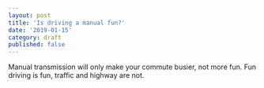 ```yaml
---
layout: post
title: 'Is driving a manual fun?'
date: '2019-01-15'
category: draft
published: false
---
```


Manual transmission will only make your commute busier, not more fun. Fun driving is fun, traffic and highway are not.